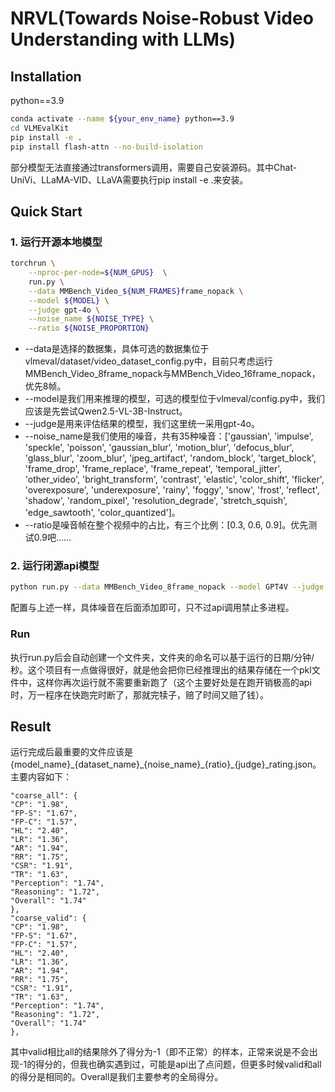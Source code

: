 # NRVL(Towards Noise-Robust Video Understanding with LLMs)

## Installation
python==3.9
```bash
conda activate --name ${your_env_name} python==3.9
cd VLMEvalKit
pip install -e .
pip install flash-attn --no-build-isolation
```
部分模型无法直接通过transformers调用，需要自己安装源码。其中Chat-UniVi、LLaMA-VID、LLaVA需要执行pip install -e .来安装。
## Quick Start
 ### 1. 运行开源本地模型
```bash
torchrun \
	--nproc-per-node=${NUM_GPUS}  \
	run.py \
	--data MMBench_Video_${NUM_FRAMES}frame_nopack \
	--model ${MODEL} \
	--judge gpt-4o \
	--noise_name ${NOISE_TYPE} \
	--ratio ${NOISE_PROPORTION}
```
 -  --data是选择的数据集，具体可选的数据集位于vlmeval/dataset/video_dataset_config.py中，目前只考虑运行MMBench_Video_8frame_nopack与MMBench_Video_16frame_nopack，优先8帧。
 - --model是我们用来推理的模型，可选的模型位于vlmeval/config.py中，我们应该是先尝试Qwen2.5-VL-3B-Instruct。
 - --judge是用来评估结果的模型，我们这里统一采用gpt-4o。
 - --noise_name是我们使用的噪音，共有35种噪音：['gaussian', 'impulse', 'speckle', 'poisson', 'gaussian_blur', 'motion_blur', 'defocus_blur', 'glass_blur', 'zoom_blur', 'jpeg_artifact', 'random_block', 'target_block', 'frame_drop', 'frame_replace', 'frame_repeat', 'temporal_jitter', 'other_video', 'bright_transform', 'contrast', 'elastic', 'color_shift', 'flicker', 'overexposure', 'underexposure', 'rainy', 'foggy', 'snow', 'frost', 'reflect', 'shadow', 'random_pixel', 'resolution_degrade', 'stretch_squish', 'edge_sawtooth', 'color_quantized']。
 - --ratio是噪音帧在整个视频中的占比，有三个比例：[0.3, 0.6, 0.9]。优先测试0.9吧……

 ### 2. 运行闭源api模型
```bash
python run.py --data MMBench_Video_8frame_nopack --model GPT4V --judge gpt-4o 
```
配置与上述一样，具体噪音在后面添加即可，只不过api调用禁止多进程。
### Run
执行run.py后会自动创建一个文件夹，文件夹的命名可以基于运行的日期/分钟/秒。这个项目有一点做得很好，就是他会把你已经推理出的结果存储在一个pkl文件中，这样你再次运行就不需要重新跑了（这个主要好处是在跑开销极高的api时，万一程序在快跑完时断了，那就完犊子，赔了时间又赔了钱）。

## Result
运行完成后最重要的文件应该是{model_name}\_{dataset_name}\_{noise_name}_{ratio}\_{judge}_rating.json。主要内容如下：
```
"coarse_all": {
"CP": "1.98",
"FP-S": "1.67",
"FP-C": "1.57",
"HL": "2.40",
"LR": "1.36",
"AR": "1.94",
"RR": "1.75",
"CSR": "1.91",
"TR": "1.63",
"Perception": "1.74",
"Reasoning": "1.72",
"Overall": "1.74"
},
"coarse_valid": {
"CP": "1.98",
"FP-S": "1.67",
"FP-C": "1.57",
"HL": "2.40",
"LR": "1.36",
"AR": "1.94",
"RR": "1.75",
"CSR": "1.91",
"TR": "1.63",
"Perception": "1.74",
"Reasoning": "1.72",
"Overall": "1.74"
},
```
其中valid相比all的结果除外了得分为-1（即不正常）的样本，正常来说是不会出现-1的得分的，但我也确实遇到过，可能是api出了点问题，但更多时候valid和all的得分是相同的。Overall是我们主要参考的全局得分。
